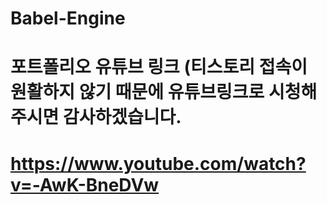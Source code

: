 # Babel-Engine

# 포트폴리오 유튜브 링크 (티스토리 접속이 원활하지 않기 때문에 유튜브링크로 시청해주시면 감사하겠습니다.
# https://www.youtube.com/watch?v=-AwK-BneDVw
